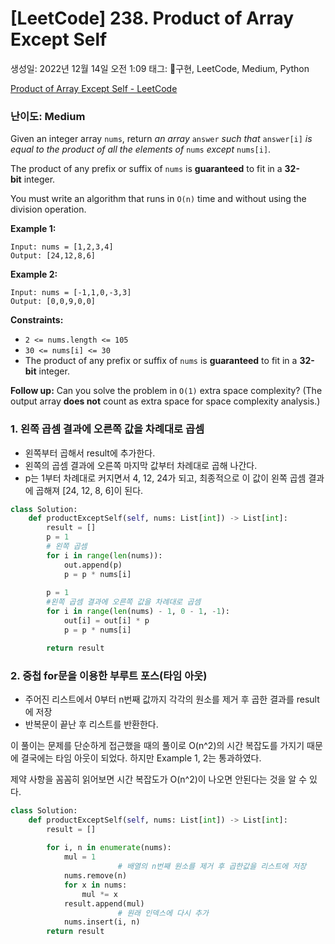 # [LeetCode] 238. Product of Array Except Self

생성일: 2022년 12월 14일 오전 1:09
태그: 구현, LeetCode, Medium, Python

[Product of Array Except Self - LeetCode](https://leetcode.com/problems/product-of-array-except-self/)

### 난이도: Medium

Given an integer array `nums`, return *an array* `answer` *such that* `answer[i]` *is equal to the product of all the elements of* `nums` *except* `nums[i]`.

The product of any prefix or suffix of `nums` is **guaranteed** to fit in a **32-bit** integer.

You must write an algorithm that runs in `O(n)` time and without using the division operation.

**Example 1:**

```
Input: nums = [1,2,3,4]
Output: [24,12,8,6]

```

**Example 2:**

```
Input: nums = [-1,1,0,-3,3]
Output: [0,0,9,0,0]

```

**Constraints:**

- `2 <= nums.length <= 105`
- `30 <= nums[i] <= 30`
- The product of any prefix or suffix of `nums` is **guaranteed** to fit in a **32-bit** integer.

**Follow up:** Can you solve the problem in `O(1)` extra space complexity? (The output array **does not** count as extra space for space complexity analysis.)

### 1. 왼쪽 곱셈 결과에 오른쪽 값을 차례대로 곱셈

- 왼쪽부터 곱해서 result에 추가한다.
- 왼쪽의 곱셈 결과에 오른쪽 마지막 값부터 차례대로 곱해 나간다.
- p는 1부터 차례대로 커지면서 4, 12, 24가 되고, 최종적으로 이 값이 왼쪽 곱셈 결과에 곱해져 [24, 12, 8, 6]이 된다.

```python
class Solution:
    def productExceptSelf(self, nums: List[int]) -> List[int]:
        result = []
        p = 1
        # 왼쪽 곱셈
        for i in range(len(nums)):
            out.append(p)
            p = p * nums[i]
        
        p = 1
        #왼쪽 곱셈 결과에 오른쪽 값을 차례대로 곱셈
        for i in range(len(nums) - 1, 0 - 1, -1):
            out[i] = out[i] * p
            p = p * nums[i]

        return result
```

### 2. 중첩 for문을 이용한 부루트 포스(타임 아웃)

- 주어진 리스트에서 0부터 n번째 값까지 각각의 원소를 제거 후 곱한 결과를 result에 저장
- 반복문이 끝난 후 리스트를 반환한다.

이 풀이는 문제를 단순하게 접근했을 때의 풀이로 O(n^2)의 시간 복잡도를 가지기 때문에 결국에는 타임 아웃이 되었다. 하지만 Example 1, 2는 통과하였다.

제약 사항을 꼼꼼히 읽어보면 시간 복잡도가 O(n^2)이 나오면 안된다는 것을 알 수 있다.

```python
class Solution:
    def productExceptSelf(self, nums: List[int]) -> List[int]:
        result = []
				
        for i, n in enumerate(nums):
            mul = 1
						# 배열의 n번째 원소를 제거 후 곱한값을 리스트에 저장
            nums.remove(n)
            for x in nums:
                mul *= x
            result.append(mul)
						# 원래 인덱스에 다시 추가
            nums.insert(i, n)
        return result
```